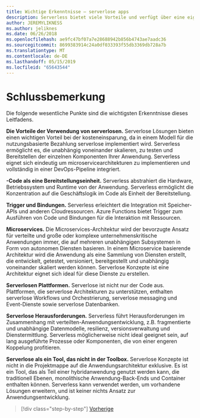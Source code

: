 ```yaml
---
title: Wichtige Erkenntnisse – serverlose apps
description: Serverless bietet viele Vorteile und verfügt über eine eigene Herausforderungen. Eine Zusammenfassung der wichtigsten Erkenntnisse dieses Leitfadens.
author: JEREMYLIKNESS
ms.author: jeliknes
ms.date: 06/26/2018
ms.openlocfilehash: ae9fc47bf07a7e28688942b856b4743ae7aadc36
ms.sourcegitcommit: 8699383914c24a0df033393f55db3369db728a7b
ms.translationtype: MT
ms.contentlocale: de-DE
ms.lasthandoff: 05/15/2019
ms.locfileid: "65643544"
---
```

# <a name="conclusion"></a>Schlussbemerkung

Die folgende wesentliche Punkte sind die wichtigsten Erkenntnisse dieses Leitfadens.

**Die Vorteile der Verwendung von serverlosen.** Serverlose Lösungen bieten einen wichtigen Vorteil bei der kosteneinsparung, da in einem Modell für die nutzungsbasierte Bezahlung serverlose implementiert wird. Serverless ermöglicht es, die unabhängig voneinander skalieren, zu testen und Bereitstellen der einzelnen Komponenten Ihrer Anwendung. Serverless eignet sich eindeutig um microservicearchitekturen zu implementieren und vollständig in einer DevOps-Pipeline integriert.

**-Code als eine Bereitstellungseinheit.** Serverless abstrahiert die Hardware, Betriebssystem und Runtime von der Anwendung. Serverless ermöglicht die Konzentration auf die Geschäftslogik im Code als Einheit der Bereitstellung.

**Trigger und Bindungen.** Serverless erleichtert die Integration mit Speicher-APIs und anderen Cloudressourcen. Azure Functions bietet Trigger zum Ausführen von Code und Bindungen für die Interaktion mit Ressourcen.

**Microservices.** Die Microservices-Architektur wird der bevorzugte Ansatz für verteilte und große oder komplexe unternehmenskritische Anwendungen immer, die auf mehreren unabhängigen Subsystemen in Form von autonomen Diensten basieren. In einem Microservice basierende Architektur wird die Anwendung als eine Sammlung von Diensten erstellt, die entwickelt, getestet, versioniert, bereitgestellt und unabhängig voneinander skaliert werden können. Serverlose Konzepte ist eine Architektur eignet sich ideal für diese Dienste zu erstellen.

**Serverlosen Plattformen.** Serverlose ist nicht nur der Code aus. Plattformen, die serverlose Architekturen zu unterstützen, enthalten serverlose Workflows und Orchestrierung, serverlose messaging und Event-Dienste sowie serverlose Datenbanken.

**Serverlose Herausforderungen.** Serverless führt Herausforderungen im Zusammenhang mit verteilten-Anwendungsentwicklung, z.B. fragmentierte und unabhängige Datenmodelle, resilienz, versionsverwaltung und Dienstermittlung. Serverless möglicherweise nicht ideal geeignet sein, auf lang ausgeführte Prozesse oder Komponenten, die von einer engeren Koppelung profitieren.

**Serverlose als ein Tool, das nicht in der Toolbox.** Serverlose Konzepte ist nicht in die Projektmappe auf die Anwendungsarchitektur exklusive. Es ist ein Tool, das als Teil einer hybridanwendung genutzt werden kann, die traditionell Ebenen, monolithische Anwendung-Back-Ends und Container enthalten können. Serverless kann verwendet werden, um vorhandene Lösungen erweitern, und ist keiner nichts Ansatz zur Anwendungsentwicklung.

>[!div class="step-by-step"]
>[Vorherige](serverless-business-scenarios.md)

